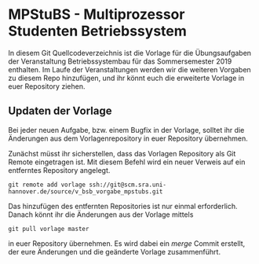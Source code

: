 MPStuBS - Multiprozessor Studenten Betriebssystem
=================================================

In diesem Git Quellcodeverzeichnis ist die Vorlage für die
Übungsaufgaben der Veranstaltung Betriebssystembau für das Sommersemester
2019 enthalten. Im Laufe der Veranstaltungen werden wir die weiteren
Vorgaben zu diesem Repo hinzufügen, und ihr könnt euch die erweiterte
Vorlage in euer Repository ziehen.

Updaten der Vorlage
-------------------

Bei jeder neuen Aufgabe, bzw. einem Bugfix in der Vorlage, solltet ihr
die Änderungen aus dem Vorlagenrepository in euer Repository übernehmen.

Zunächst müsst ihr sicherstellen, dass das Vorlagen Repository als Git
Remote eingetragen ist. Mit diesem Befehl wird ein neuer Verweis auf
ein entferntes Repository angelegt.

    git remote add vorlage ssh://git@scm.sra.uni-hannover.de/source/v_bsb_vorgabe_mpstubs.git

Das hinzufügen des entfernten Repositories ist nur einmal
erforderlich. Danach könnt ihr die Änderungen aus der Vorlage mittels

    git pull vorlage master

in euer Repository übernehmen. Es wird dabei ein *merge* Commit
erstellt, der eure Änderungen und die geänderte Vorlage zusammenführt.
